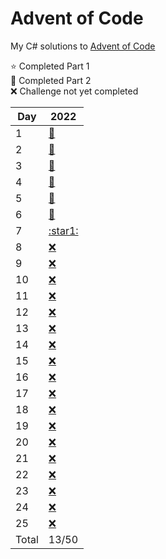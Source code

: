 # Advent of Code

My C# solutions to [Advent of Code](https://adventofcode.com/)

:star: Completed Part 1 </br>
:star2: Completed Part 2 </br>
:x: Challenge not yet completed </br>

| Day   | 2022                              |
| ----- | --------------------------------- |
| 1     | [:star2:](AoC2022/Day01/Day01.cs) |
| 2     | [:star2:](AoC2022/Day02/Day02.cs) |
| 3     | [:star2:](AoC2022/Day03/Day03.cs) |
| 4     | [:star2:](AoC2022/Day04/Day04.cs) |
| 5     | [:star2:](AoC2022/Day05/Day05.cs) |
| 6     | [:star2:](AoC2022/Day06/Day06.cs) |
| 7     | [:star1:](AoC2022/Day07/Day07.cs) |
| 8     | [:x:](AoC2022/Day08/Day08.cs) |
| 9     | [:x:](AoC2022/Day09/Day09.cs) |
| 10    | [:x:](AoC2022/Day10/Day10.cs) |
| 11    | [:x:](AoC2022/Day11/Day11.cs) |
| 12    | [:x:](AoC2022/Day12/Day12.cs) |
| 13    | [:x:](AoC2022/Day13/Day13.cs) |
| 14    | [:x:](AoC2022/Day14/Day14.cs) |
| 15    | [:x:](AoC2022/Day15/Day15.cs) |
| 16    | [:x:](AoC2022/Day16/Day16.cs) |
| 17    | [:x:](AoC2022/Day17/Day17.cs) |
| 18    | [:x:](AoC2022/Day18/Day18.cs) |
| 19    | [:x:](AoC2022/Day19/Day19.cs) |
| 20    | [:x:](AoC2022/Day20/Day20.cs) |
| 21    | [:x:](AoC2022/Day21/Day21.cs) |
| 22    | [:x:](AoC2022/Day22/Day22.cs) |
| 23    | [:x:](AoC2022/Day23/Day23.cs) |
| 24    | [:x:](AoC2022/Day24/Day24.cs) |
| 25    | [:x:](AoC2022/Day25/Day25.cs) |
| Total | 13/50 |

